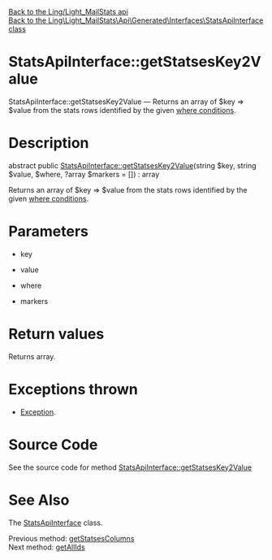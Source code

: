 [Back to the Ling/Light_MailStats api](https://github.com/lingtalfi/Light_MailStats/blob/master/doc/api/Ling/Light_MailStats.md)<br>
[Back to the Ling\Light_MailStats\Api\Generated\Interfaces\StatsApiInterface class](https://github.com/lingtalfi/Light_MailStats/blob/master/doc/api/Ling/Light_MailStats/Api/Generated/Interfaces/StatsApiInterface.md)


StatsApiInterface::getStatsesKey2Value
================



StatsApiInterface::getStatsesKey2Value — Returns an array of $key => $value from the stats rows identified by the given [where conditions](https://github.com/lingtalfi/SimplePdoWrapper#the-where-conditions).




Description
================


abstract public [StatsApiInterface::getStatsesKey2Value](https://github.com/lingtalfi/Light_MailStats/blob/master/doc/api/Ling/Light_MailStats/Api/Generated/Interfaces/StatsApiInterface/getStatsesKey2Value.md)(string $key, string $value, $where, ?array $markers = []) : array




Returns an array of $key => $value from the stats rows identified by the given [where conditions](https://github.com/lingtalfi/SimplePdoWrapper#the-where-conditions).




Parameters
================


- key

    

- value

    

- where

    

- markers

    


Return values
================

Returns array.


Exceptions thrown
================

- [Exception](http://php.net/manual/en/class.exception.php).&nbsp;







Source Code
===========
See the source code for method [StatsApiInterface::getStatsesKey2Value](https://github.com/lingtalfi/Light_MailStats/blob/master/Api/Generated/Interfaces/StatsApiInterface.php#L173-L173)


See Also
================

The [StatsApiInterface](https://github.com/lingtalfi/Light_MailStats/blob/master/doc/api/Ling/Light_MailStats/Api/Generated/Interfaces/StatsApiInterface.md) class.

Previous method: [getStatsesColumns](https://github.com/lingtalfi/Light_MailStats/blob/master/doc/api/Ling/Light_MailStats/Api/Generated/Interfaces/StatsApiInterface/getStatsesColumns.md)<br>Next method: [getAllIds](https://github.com/lingtalfi/Light_MailStats/blob/master/doc/api/Ling/Light_MailStats/Api/Generated/Interfaces/StatsApiInterface/getAllIds.md)<br>

